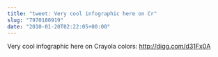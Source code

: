 ```yaml
---
title: "tweet: Very cool infographic here on Cr"
slug: "7970180919"
date: "2010-01-20T02:22:05+00:00"
---
```

Very cool infographic here on Crayola colors: http://digg.com/d31Fx0A